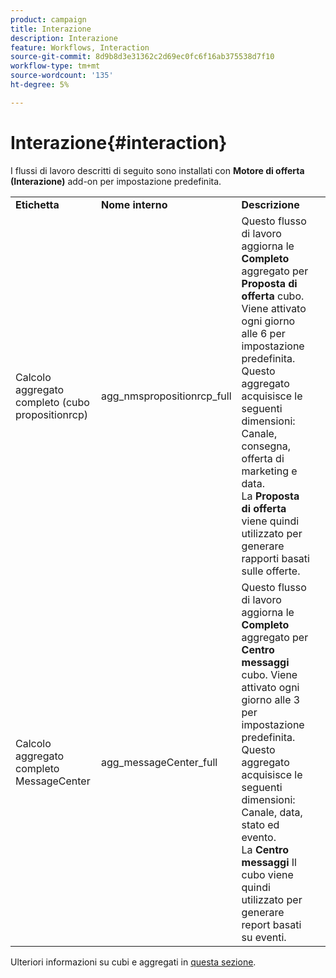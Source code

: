 ```yaml
---
product: campaign
title: Interazione
description: Interazione
feature: Workflows, Interaction
source-git-commit: 8d9b8d3e31362c2d69ec0fc6f16ab375538d7f10
workflow-type: tm+mt
source-wordcount: '135'
ht-degree: 5%

---
```



# Interazione{#interaction}

I flussi di lavoro descritti di seguito sono installati con **Motore di offerta (Interazione)** add-on per impostazione predefinita.

<table> 
 <tbody> 
  <tr> 
   <td> <strong>Etichetta</strong><br /> </td> 
   <td> <strong>Nome interno</strong><br /> </td> 
   <td> <strong>Descrizione</strong><br /> </td> 
  </tr> 
  <tr> 
   <td> <span class="uicontrol">Calcolo aggregato completo (cubo propositionrcp)</span> <br /> </td> 
   <td> <span class="uicontrol">agg_nmspropositionrcp_full</span> <br /> </td> 
   <td> Questo flusso di lavoro aggiorna le <strong>Completo</strong> aggregato per <strong>Proposta di offerta</strong> cubo. Viene attivato ogni giorno alle 6 per impostazione predefinita. Questo aggregato acquisisce le seguenti dimensioni: Canale, consegna, offerta di marketing e data.<br /> La <strong>Proposta di offerta</strong> viene quindi utilizzato per generare rapporti basati sulle offerte.<br /> </td> 
  </tr> 
   <tr> 
   <td> <span class="uicontrol">Calcolo aggregato completo MessageCenter</span> <br /> </td> 
   <td> <span class="uicontrol">agg_messageCenter_full</span> <br /> </td> 
   <td> Questo flusso di lavoro aggiorna le <strong>Completo</strong> aggregato per <strong>Centro messaggi</strong> cubo. Viene attivato ogni giorno alle 3 per impostazione predefinita. Questo aggregato acquisisce le seguenti dimensioni: Canale, data, stato ed evento.<br /> La <strong>Centro messaggi</strong> Il cubo viene quindi utilizzato per generare report basati su eventi. <br /> </td> 
   <td> <br /> </td> 
  </tr> 
 </tbody> 
</table>

Ulteriori informazioni su cubi e aggregati in [questa sezione](../../v8/reporting/gs-cubes.md).

